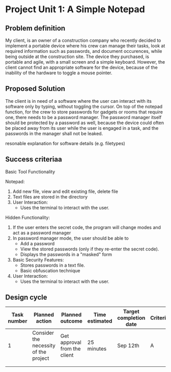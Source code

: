 
# Project Unit 1: A Simple Notepad

## Problem definition

My client, is an owner of a construction company who recently decided to implement a portable device where his crew can manage their tasks, look at required information such as passwords, and document occurences, while being outside at the construction site. The device they purchased, is portable and agile, with a small screen and a simple keyboard. However, the client cannot find an appropriate software for the device, because of the inability of the hardware to toggle a mouse pointer.

## Proposed Solution

The client is in need of a software where the user can interact with its software only by typing, without toggling the cursor. On top of the notepad function, for the crew to store passwords for gadgets or rooms that require one, there needs to be a password manager. The password manager itself should be protected by a password as well, because the device could often be placed away from its user while the user is engaged in a task, and the passwords in the manager shall not be leaked.

resonable explanation for software details (e.g. filetypes)

## Success criteriaa

Basic Tool Functionality

Notepad:
1.  Add new file, view and edit existing file, delete file
2.  Text files are stored in the directory
3.  User Interaction:
      - Uses the terminal to interact with the user.

Hidden Functionality:

1.  If the user enters the secret code, the program will change modes and act as a password manager
2.  In password manager mode, the user should be able to
      - Add a password
      - View the stored passwords (only if they re-enter the secret code).
      - Displays the passwords in a "masked" form
3.  Basic Security Features:
      - Stores passwords in a text file.
      - Basic obfuscation technique
4.  User Interaction:
      - Uses the terminal to interact with the user.


## Design cycle
| **Task number** | **Planned action**                     | **Planned outcome**          | **Time estimated** | **Target completion date** | **Criterion** |
|-----------------|----------------------------------------|------------------------------|--------------------|----------------------------|---------------|
| 1               | Consider the  necessity of the project | Get approval from the client | 25 minutes         | Sep 12th                   | A             |
|                 |                                        |                              |                    |                            |               |
|                 |                                        |                              |                    |                            |               |

